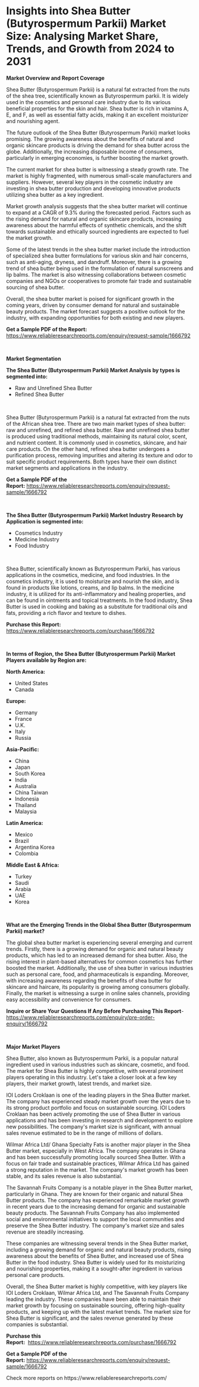 <p><h1>Insights into Shea Butter (Butyrospermum Parkii) Market Size: Analysing Market Share, Trends, and Growth from 2024 to 2031</h1></p><p><strong>Market Overview and Report Coverage</strong></p>
<p><p>Shea Butter (Butyrospermum Parkii) is a natural fat extracted from the nuts of the shea tree, scientifically known as Butyrospermum parkii. It is widely used in the cosmetics and personal care industry due to its various beneficial properties for the skin and hair. Shea butter is rich in vitamins A, E, and F, as well as essential fatty acids, making it an excellent moisturizer and nourishing agent.</p><p>The future outlook of the Shea Butter (Butyrospermum Parkii) market looks promising. The growing awareness about the benefits of natural and organic skincare products is driving the demand for shea butter across the globe. Additionally, the increasing disposable income of consumers, particularly in emerging economies, is further boosting the market growth.</p><p>The current market for shea butter is witnessing a steady growth rate. The market is highly fragmented, with numerous small-scale manufacturers and suppliers. However, several key players in the cosmetic industry are investing in shea butter production and developing innovative products utilizing shea butter as a key ingredient.</p><p>Market growth analysis suggests that the shea butter market will continue to expand at a CAGR of 9.3% during the forecasted period. Factors such as the rising demand for natural and organic skincare products, increasing awareness about the harmful effects of synthetic chemicals, and the shift towards sustainable and ethically sourced ingredients are expected to fuel the market growth.</p><p>Some of the latest trends in the shea butter market include the introduction of specialized shea butter formulations for various skin and hair concerns, such as anti-aging, dryness, and dandruff. Moreover, there is a growing trend of shea butter being used in the formulation of natural sunscreens and lip balms. The market is also witnessing collaborations between cosmetic companies and NGOs or cooperatives to promote fair trade and sustainable sourcing of shea butter.</p><p>Overall, the shea butter market is poised for significant growth in the coming years, driven by consumer demand for natural and sustainable beauty products. The market forecast suggests a positive outlook for the industry, with expanding opportunities for both existing and new players.</p></p>
<p><strong>Get a Sample PDF of the Report:</strong> <a href="https://www.reliableresearchreports.com/enquiry/request-sample/1666792">https://www.reliableresearchreports.com/enquiry/request-sample/1666792</a></p>
<p>&nbsp;</p>
<p><strong>Market Segmentation</strong></p>
<p><strong>The Shea Butter (Butyrospermum Parkii) Market Analysis by types is segmented into:</strong></p>
<p><ul><li>Raw and Unrefined Shea Butter</li><li>Refined Shea Butter</li></ul></p>
<p>&nbsp;</p>
<p><p>Shea Butter (Butyrospermum Parkii) is a natural fat extracted from the nuts of the African shea tree. There are two main market types of shea butter: raw and unrefined, and refined shea butter. Raw and unrefined shea butter is produced using traditional methods, maintaining its natural color, scent, and nutrient content. It is commonly used in cosmetics, skincare, and hair care products. On the other hand, refined shea butter undergoes a purification process, removing impurities and altering its texture and odor to suit specific product requirements. Both types have their own distinct market segments and applications in the industry.</p></p>
<p><strong>Get a Sample PDF of the Report:</strong>&nbsp;<a href="https://www.reliableresearchreports.com/enquiry/request-sample/1666792">https://www.reliableresearchreports.com/enquiry/request-sample/1666792</a></p>
<p>&nbsp;</p>
<p><strong>The Shea Butter (Butyrospermum Parkii) Market Industry Research by Application is segmented into:</strong></p>
<p><ul><li>Cosmetics Industry</li><li>Medicine Industry</li><li>Food Industry</li></ul></p>
<p>&nbsp;</p>
<p><p>Shea Butter, scientifically known as Butyrospermum Parkii, has various applications in the cosmetics, medicine, and food industries. In the cosmetics industry, it is used to moisturize and nourish the skin, and is found in products like lotions, creams, and lip balms. In the medicine industry, it is utilized for its anti-inflammatory and healing properties, and can be found in ointments and topical treatments. In the food industry, Shea Butter is used in cooking and baking as a substitute for traditional oils and fats, providing a rich flavor and texture to dishes.</p></p>
<p><strong>Purchase this Report:</strong>&nbsp; <a href="https://www.reliableresearchreports.com/purchase/1666792">https://www.reliableresearchreports.com/purchase/1666792</a></p>
<p>&nbsp;</p>
<p><strong>In terms of Region, the Shea Butter (Butyrospermum Parkii) Market Players available by Region are:</strong></p>
<p>
    <p> <strong> North America: </strong>
        <ul>
            <li>United States</li>
            <li>Canada</li>
        </ul>
        </p> 
    <p> <strong> Europe: </strong>
        <ul>
            <li>Germany</li>
            <li>France</li>
            <li>U.K.</li>
            <li>Italy</li>
            <li>Russia</li>
        </ul>
        </p> 
    <p> <strong> Asia-Pacific: </strong>
        <ul>
            <li>China</li>
            <li>Japan</li>
            <li>South Korea</li>
            <li>India</li>
            <li>Australia</li>
            <li>China Taiwan</li>
            <li>Indonesia</li>
            <li>Thailand</li>
            <li>Malaysia</li>
        </ul>
        </p> 
    <p> <strong> Latin America: </strong>
        <ul>
            <li>Mexico</li>
            <li>Brazil</li>
            <li>Argentina Korea</li>
            <li>Colombia</li>
        </ul>
        </p> 
    <p> <strong> Middle East & Africa: </strong>
        <ul>
            <li>Turkey</li>
            <li>Saudi</li>
            <li>Arabia</li>
            <li>UAE</li>
            <li>Korea</li>
        </ul>
    </p>
    </p>
<p>&nbsp;</p>
<p><strong>What are the Emerging Trends in the Global Shea Butter (Butyrospermum Parkii) market?</strong></p>
<p><p>The global shea butter market is experiencing several emerging and current trends. Firstly, there is a growing demand for organic and natural beauty products, which has led to an increased demand for shea butter. Also, the rising interest in plant-based alternatives for common cosmetics has further boosted the market. Additionally, the use of shea butter in various industries such as personal care, food, and pharmaceuticals is expanding. Moreover, with increasing awareness regarding the benefits of shea butter for skincare and haircare, its popularity is growing among consumers globally. Finally, the market is witnessing a surge in online sales channels, providing easy accessibility and convenience for consumers.</p></p>
<p><strong>Inquire or Share Your Questions If Any Before Purchasing This Report</strong>- <a href="https://www.reliableresearchreports.com/enquiry/pre-order-enquiry/1666792">https://www.reliableresearchreports.com/enquiry/pre-order-enquiry/1666792</a></p>
<p>&nbsp;</p>
<p><strong>Major Market Players</strong></p>
<p><p>Shea Butter, also known as Butyrospermum Parkii, is a popular natural ingredient used in various industries such as skincare, cosmetic, and food. The market for Shea Butter is highly competitive, with several prominent players operating in this industry. Let's take a closer look at a few key players, their market growth, latest trends, and market size.</p><p>IOI Loders Croklaan is one of the leading players in the Shea Butter market. The company has experienced steady market growth over the years due to its strong product portfolio and focus on sustainable sourcing. IOI Loders Croklaan has been actively promoting the use of Shea Butter in various applications and has been investing in research and development to explore new possibilities. The company's market size is significant, with annual sales revenue estimated to be in the range of millions of dollars.</p><p>Wilmar Africa Ltd/ Ghana Specialty Fats is another major player in the Shea Butter market, especially in West Africa. The company operates in Ghana and has been successfully promoting locally sourced Shea Butter. With a focus on fair trade and sustainable practices, Wilmar Africa Ltd has gained a strong reputation in the market. The company's market growth has been stable, and its sales revenue is also substantial.</p><p>The Savannah Fruits Company is a notable player in the Shea Butter market, particularly in Ghana. They are known for their organic and natural Shea Butter products. The company has experienced remarkable market growth in recent years due to the increasing demand for organic and sustainable beauty products. The Savannah Fruits Company has also implemented social and environmental initiatives to support the local communities and preserve the Shea Butter industry. The company's market size and sales revenue are steadily increasing.</p><p>These companies are witnessing several trends in the Shea Butter market, including a growing demand for organic and natural beauty products, rising awareness about the benefits of Shea Butter, and increased use of Shea Butter in the food industry. Shea Butter is widely used for its moisturizing and nourishing properties, making it a sought-after ingredient in various personal care products.</p><p>Overall, the Shea Butter market is highly competitive, with key players like IOI Loders Croklaan, Wilmar Africa Ltd, and The Savannah Fruits Company leading the industry. These companies have been able to maintain their market growth by focusing on sustainable sourcing, offering high-quality products, and keeping up with the latest market trends. The market size for Shea Butter is significant, and the sales revenue generated by these companies is substantial.</p></p>
<p><strong>Purchase this Report:</strong>&nbsp;&nbsp;<a href="https://www.reliableresearchreports.com/purchase/1666792">https://www.reliableresearchreports.com/purchase/1666792</a></p>
<p></p>
<p><strong>Get a Sample PDF of the Report:</strong>&nbsp;<a href="https://www.reliableresearchreports.com/enquiry/request-sample/1666792">https://www.reliableresearchreports.com/enquiry/request-sample/1666792</a></p>
<p>Check more reports on https://www.reliableresearchreports.com/</p>
